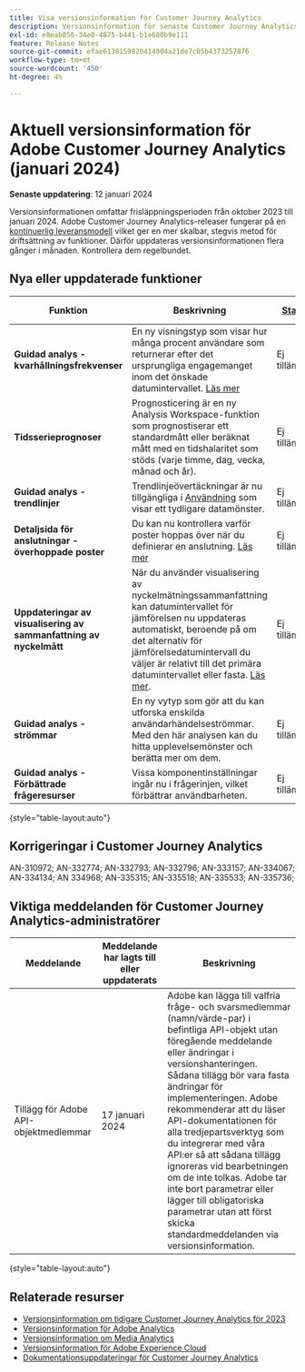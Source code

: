 ```yaml
---
title: Visa versionsinformation för Customer Journey Analytics
description: Versionsinformation för senaste Customer Journey Analytics
exl-id: e8eab856-34e0-4875-b441-b1e680b9e111
feature: Release Notes
source-git-commit: efae6138159820414004a21de7c05b4373257876
workflow-type: tm+mt
source-wordcount: '450'
ht-degree: 4%

---
```


# Aktuell versionsinformation för Adobe Customer Journey Analytics (januari 2024)

**Senaste uppdatering**: 12 januari 2024

Versionsinformationen omfattar frisläppningsperioden från oktober 2023 till januari 2024. Adobe Customer Journey Analytics-releaser fungerar på en [kontinuerlig leveransmodell](releases.md) vilket ger en mer skalbar, stegvis metod för driftsättning av funktioner. Därför uppdateras versionsinformationen flera gånger i månaden. Kontrollera dem regelbundet.

## Nya eller uppdaterade funktioner

| Funktion | Beskrivning | [Startar](releases.md) | [Allmän tillgänglighet](releases.md) |
| ----------- | ---------- | ------- | ---- |
| **Guidad analys - kvarhållningsfrekvenser** | En ny visningstyp som visar hur många procent användare som returnerar efter det ursprungliga engagemanget inom det önskade datumintervallet. [Läs mer](../guided-analysis/types/retention-rates.md) | Ej tillämpligt | 8 januari 2024 |
| **Tidsserieprognoser** | Prognosticering är en ny Analysis Workspace-funktion som prognostiserar ett standardmått eller beräknat mått med en tidshalaritet som stöds (varje timme, dag, vecka, månad och år). | Ej tillämpligt | 31 januari 2024 |
| **Guidad analys - trendlinjer** | Trendlinjeövertäckningar är nu tillgängliga i [Användning](/help/guided-analysis/types/usage.md) som visar ett tydligare datamönster. | Ej tillämpligt | 17 januari 2024 |
| **Detaljsida för anslutningar - överhoppade poster** | Du kan nu kontrollera varför poster hoppas över när du definierar en anslutning. [Läs mer](../connections/manage-connections.md) | Ej tillämpligt | 31 januari 2024 |
| **Uppdateringar av visualisering av sammanfattning av nyckelmått** | När du använder visualisering av nyckelmätningssammanfattning kan datumintervallet för jämförelsen nu uppdateras automatiskt, beroende på om det alternativ för jämförelsedatumintervall du väljer är relativt till det primära datumintervallet eller fasta. [Läs mer](/help/analysis-workspace/visualizations/key-metric.md). | Ej tillämpligt | 17 januari 2024 |
| **Guidad analys - strömmar** | En ny vytyp som gör att du kan utforska enskilda användarhändelseströmmar. Med den här analysen kan du hitta upplevelsemönster och berätta mer om dem. | Ej tillämpligt | 31 januari 2024 |
| **Guidad analys - Förbättrade frågeresurser** | Vissa komponentinställningar ingår nu i frågerinjen, vilket förbättrar användbarheten. | Ej tillämpligt | 31 januari 2024 |

{style="table-layout:auto"}

## Korrigeringar i Customer Journey Analytics

AN-310972; AN-332774; AN-332793; AN-332796; AN-333157; AN-334067; AN-334134; AN 334968; AN-335315; AN-335518; AN-335533; AN-335736;

## Viktiga meddelanden för Customer Journey Analytics-administratörer

| Meddelande | Meddelande har lagts till eller uppdaterats | Beskrivning |
| --- | --- | --- |
| Tillägg för Adobe API-objektmedlemmar | 17 januari 2024 | Adobe kan lägga till valfria fråge- och svarsmedlemmar (namn/värde-par) i befintliga API-objekt utan föregående meddelande eller ändringar i versionshanteringen. Sådana tillägg bör vara fasta ändringar för implementeringen. Adobe rekommenderar att du läser API-dokumentationen för alla tredjepartsverktyg som du integrerar med våra API:er så att sådana tillägg ignoreras vid bearbetningen om de inte tolkas. Adobe tar inte bort parametrar eller lägger till obligatoriska parametrar utan att först skicka standardmeddelanden via versionsinformation. |

{style="table-layout:auto"}

## Relaterade resurser

* [Versionsinformation om tidigare Customer Journey Analytics för 2023](/help/release-notes/2023.md)
* [Versionsinformation för Adobe Analytics](https://experienceleague.adobe.com/docs/analytics/release-notes/latest.html?lang=en)
* [Versionsinformation om Media Analytics](https://experienceleague.adobe.com/docs/media-analytics/using/additional-resources/release-notes.html)
* [Versionsinformation för Adobe Experience Cloud](https://experienceleague.adobe.com/docs/release-notes/experience-cloud/current.html)
* [Dokumentationsuppdateringar för Customer Journey Analytics](/help/release-notes/doc-changes.md)
